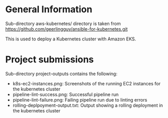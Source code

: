 # General Information

Sub-directory aws-kubernetes/ directory is taken from https://github.com/geerlingguy/ansible-for-kubernetes.git

This is used to deploy a Kubernetes cluster with Amazon EKS.

# Project submissions

Sub-directory project-outputs contains the following:

- k8s-ec2-instances.png: Screenshots of the running EC2 instances for the kubernetes cluster
- pipeline-lint-success.png: Successful pipeline run
- pipeline-lint-failure.png: Failing pipeline run due to linting errors
- rolling-deplpoyment-output.txt: Output showing a rolling deployment in the kubernetes cluster

